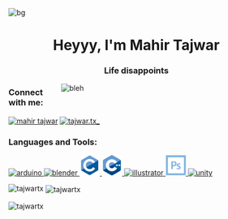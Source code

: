 ![bg](https://github.com/tajwarTX/tajwarTX/assets/136412241/e482fbf1-84e1-47f8-b4ca-17d28a766cde)
<h1 align="center">Heyyy, I'm Mahir Tajwar</h1>
<h3 align="center">Life disappoints</h3>
<img align="right" alt="bleh" width="400" src="https://github.com/tajwarTX/tajwarTX/assets/136412241/444c58b4-6b34-404e-9a66-b4f1f78599e6">




<h3 align="left">Connect with me:</h3>
<p align="left">
<a href="https://fb.com/mahir tajwar" target="blank"><img align="center" src="https://raw.githubusercontent.com/rahuldkjain/github-profile-readme-generator/master/src/images/icons/Social/facebook.svg" alt="mahir tajwar" height="30" width="40" /></a>
<a href="https://instagram.com/tajwar.tx_" target="blank"><img align="center" src="https://raw.githubusercontent.com/rahuldkjain/github-profile-readme-generator/master/src/images/icons/Social/instagram.svg" alt="tajwar.tx_" height="30" width="40" /></a>
</p>

<h3 align="left">Languages and Tools:</h3>
<p align="left"> <a href="https://www.arduino.cc/" target="_blank" rel="noreferrer"> <img src="https://cdn.worldvectorlogo.com/logos/arduino-1.svg" alt="arduino" width="40" height="40"/> </a> <a href="https://www.blender.org/" target="_blank" rel="noreferrer"> <img src="https://download.blender.org/branding/community/blender_community_badge_white.svg" alt="blender" width="40" height="40"/> </a> <a href="https://www.cprogramming.com/" target="_blank" rel="noreferrer"> <img src="https://raw.githubusercontent.com/devicons/devicon/master/icons/c/c-original.svg" alt="c" width="40" height="40"/> </a> <a href="https://www.w3schools.com/cpp/" target="_blank" rel="noreferrer"> <img src="https://raw.githubusercontent.com/devicons/devicon/master/icons/cplusplus/cplusplus-original.svg" alt="cplusplus" width="40" height="40"/> </a> <a href="https://www.adobe.com/in/products/illustrator.html" target="_blank" rel="noreferrer"> <img src="https://www.vectorlogo.zone/logos/adobe_illustrator/adobe_illustrator-icon.svg" alt="illustrator" width="40" height="40"/> </a> <a href="https://www.photoshop.com/en" target="_blank" rel="noreferrer"> <img src="https://raw.githubusercontent.com/devicons/devicon/master/icons/photoshop/photoshop-line.svg" alt="photoshop" width="40" height="40"/> </a> <a href="https://unity.com/" target="_blank" rel="noreferrer"> <img src="https://www.vectorlogo.zone/logos/unity3d/unity3d-icon.svg" alt="unity" width="40" height="40"/> </a> </p>

<p><img align="left" src="https://github-readme-stats.vercel.app/api/top-langs?username=tajwartx&show_icons=true&locale=en&layout=compact" alt="tajwartx" /></p>

<p>&nbsp;<img align="center" src="https://github-readme-stats.vercel.app/api?username=tajwartx&show_icons=true&locale=en" alt="tajwartx" /></p>

<p><img align="center" src="https://github-readme-streak-stats.herokuapp.com/?user=tajwartx&" alt="tajwartx" /></p>
